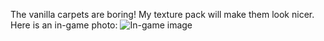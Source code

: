 The vanilla carpets are boring! My texture pack will make them look nicer.\
Here is an in-game photo:
![In-game image](https://cdn.modrinth.com/data/cached_images/a9899d436a232d5cc0436363eee16a31b3a7ca78.png)
